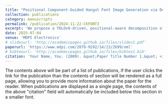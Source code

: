 ```yaml
---
title: "Positional Component-Guided Hangul Font Image Generation via Deep Semantic Segmentation and Adversarial Style Transfer"
collection: publications
category: manuscripts
permalink: /publication/2024-11-22-CKFONT3
excerpt: 'We propose a YOLOv8-driven, positional-aware decomposition of Hangul into initial, medial, and final components, then employ a GAN to recombine them, yielding fonts that better preserve structure and style than existing methods such as MXFont and CKFont. This framework boosts accuracy (lower L1/FID, higher SSIM) and opens the door to finely controllable, multilingual typography. '
date: 2025-07-04
venue: 'MDPI Electronics'
# slidesurl: 'http://academicpages.github.io/files/slides1.pdf'
paperurl: 'https://www.mdpi.com/2079-9292/14/13/2699/xml'
# bibtexurl: 'http://academicpages.github.io/files/bibtex1.bib'
citation: 'Your Name, You. (2009). &quot;Paper Title Number 1.&quot; <i>Journal 1</i>. 1(1).'
---
```

The contents above will be part of a list of publications, if the user clicks the link for the publication than the contents of section will be rendered as a full page, allowing you to provide more information about the paper for the reader. When publications are displayed as a single page, the contents of the above "citation" field will automatically be included below this section in a smaller font.

